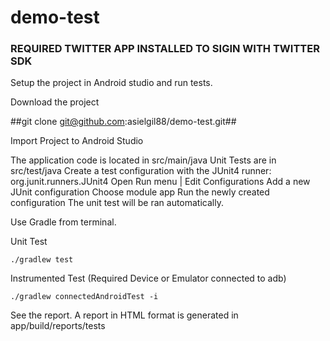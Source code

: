 # demo-test

### REQUIRED TWITTER APP INSTALLED TO SIGIN WITH TWITTER SDK ###

Setup the project in Android studio and run tests.

Download the project 

##git clone git@github.com:asielgil88/demo-test.git##

Import Project to Android Studio

The application code is located in src/main/java
Unit Tests are in src/test/java
Create a test configuration with the JUnit4 runner: org.junit.runners.JUnit4
Open Run menu | Edit Configurations
Add a new JUnit configuration
Choose module app
Run the newly created configuration
The unit test will be ran automatically.

Use Gradle from terminal.

Unit Test
```
./gradlew test
```
Instrumented Test (Required Device or Emulator connected to adb)
```
./gradlew connectedAndroidTest -i
```
See the report.
A report in HTML format is generated in app/build/reports/tests
